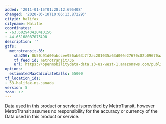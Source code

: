 ```yaml
---
added: '2011-01-15T01:28:12.695408'
changed: '2020-03-10T10:06:13.872293'
cityid: halifax
cityname: Halifax
coordinates:
- -63.602943420410156
- 44.65168087075498
description: ''
gtfs:
  metrotransit-36:
    sha256: 0b50c91d00abccee956ab63c7f2ac201035a63d009e27670c82b09670aae7231
    tf_feed_id: metrotransit/36
    url: https://openmobilitydata-data.s3-us-west-1.amazonaws.com/public/feeds/metrotransit/36/20200206/gtfs.zip
options:
  estimatedMaxCalculateCalls: 55000
tf_location_ids:
- 53-halifax-ns-canada
version: 5
zoom: 12
---
```


Data used in this product or service is provided by MetroTransit, however MetroTransit assumes no responsibility for the accuracy or currency of the Data used in this product or service.
